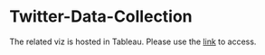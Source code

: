 # Twitter-Data-Collection
The related viz is hosted in Tableau. Please use the [link](https://public.tableau.com/profile/lynn1995#!/vizhome/Book2_15693910171980/Dashboard1) to access.

